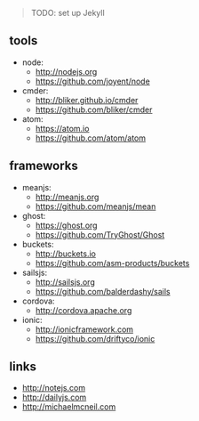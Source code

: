 > TODO: set up Jekyll

## tools

* node:
    * http://nodejs.org
    * https://github.com/joyent/node
* cmder:
    * http://bliker.github.io/cmder 
    * https://github.com/bliker/cmder
* atom:
    * https://atom.io
    * https://github.com/atom/atom

## frameworks

* meanjs:
    * http://meanjs.org
    * https://github.com/meanjs/mean
* ghost:
    * https://ghost.org
    * https://github.com/TryGhost/Ghost
* buckets:
    * http://buckets.io
    * https://github.com/asm-products/buckets
* sailsjs:
    * http://sailsjs.org
    * https://github.com/balderdashy/sails
* cordova:
    * http://cordova.apache.org
* ionic:
    * http://ionicframework.com
    * https://github.com/driftyco/ionic

## links

* http://notejs.com
* http://dailyjs.com
* http://michaelmcneil.com
